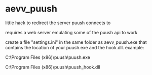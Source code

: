 aevv_puush
==========

little hack to redirect the server puush connects to

requires a web server emulating some of the puush api to work

create a file "settings.ini" in the same folder as aevv_puush.exe that contains the location of your puush.exe and the hook.dll. example:



C:\Program Files (x86)\puush\puush.exe

C:\Program Files (x86)\puush\puush_hook.dll
